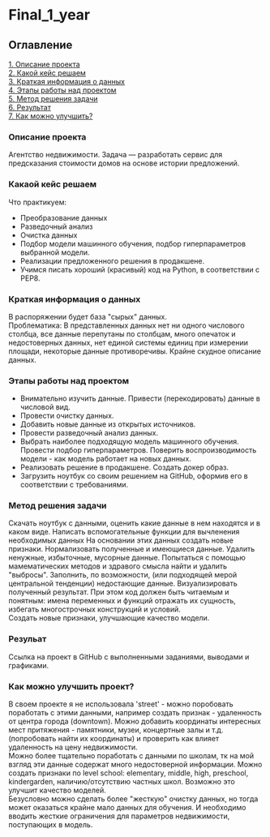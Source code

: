 # Final_1_year  

## Оглавление  
[1. Описание проекта](#описание-проекта)  
[2. Какой кейс решаем](#какаой-кейс-решаем)  
[3. Краткая информация о данных](#краткая-информация-о-данных)  
[4. Этапы работы над проектом](#этапы-работы-над-проектом)  
[5. Метод решения задачи](#метод-решения-задачи)  
[6. Результат](#резульат)  
[7. Как можно улучшить?](#Как-можно-улучшить-проект?)  

### Описание проекта  
Агентство недвижимости. Задача — разработать сервис для предсказания стоимости домов на основе истории предложений.

### Какаой кейс решаем  
Что практикуем:  
* Преобразование данных  
* Разведочный анализ  
* Очистка данных  
* Подбор модели машинного обучения, подбор гиперпараметров выбранной модели.  
* Реализации предложенного решения в продакшене.  
* Учимся писать хороший (красивый) код на Python, в соответствии с PEP8.  

### Краткая информация о данных  
В распоряжении будет база "сырых" данных.    
Проблематика: В представленных данных нет ни одного числового столбца, все данные перепутаны по столбцам, много опечаток и недостоверных данных, нет единой системы единиц при измерении площади, некоторые данные противоречивы. Крайне скудное описание данных.    

### Этапы работы над проектом   
* Внимательно изучить данные. Привести (перекодировать) данные в числовой вид.  
* Провести очистку данных.  
* Добавить новые данные из открытых источников.  
* Провести разведочный анализ данных.  
* Выбрать наиболее подходящую модель машинного обучения. Провести подбор гиперпараметров. Поверить воспроизводимость модели - как модель работает на новых данных.  
* Реализовать решение в продакшене. Создать докер образ.  
* Загрузить ноутбук со своим решением на GitHub, оформив его в соответствии с требованиями.  

### Метод решения задачи  
Скачать ноутбук с данными, оценить какие данные в нем находятся и в каком виде. Написать вспомогательные функции для вычленения необходимых данных На основании этих данных создать новые признаки. Нормализовать полученные и имеющиеся данные. Удалить ненужные, избыточные, мусорные данные. Попытаться с помощью мамематических методов и здравого смысла найти и удалить "выбросы". Заполнить, по возможности, (или подходящей мерой центральной тенденции) недостающие данные. Визуализировать полученный результат. При этом код должен быть читаемым и понятным: имена переменных и функций отражать их сущность, избегать многострочных конструкций и условий.  
Создать новые признаки, улучшающие качество модели.  

### Резульат  
Ссылка на проект в GitHub с выполненными заданиями, выводами и графиками.  

### Как можно улучшить проект?  
В своем проекте я не использовала 'street' - можно поробовать поработать с этими данными, например создать признак - удаленность от центра города (downtown). Можно добавить координаты интересных мест притяжения - памятники, музеи, концертные залы и т.д. (попробовать найти их координаты)  и проверить как влияет удаленность на цену недвижимости.  
Можно более тщательно поработать с данными по школам, тк на мой взгляд эти данные содержат много недостоверной информации. Можно создать признаки по level school: elementary, middle, high, preschool, kindergarden, наличию/отсутствию частных школ. Возможно это улучшит качество моделей.  
Безусловно можно сделать более "жесткую" очистку данных, но тогда может оказаться крайне мало данных для обучения. И необходимо вводить жесткие ограничения для параметров недвижимости, поступающих в модель.  
